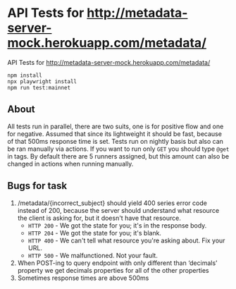 # API Tests for http://metadata-server-mock.herokuapp.com/metadata/

API Tests for http://metadata-server-mock.herokuapp.com/metadata/

```
npm install
npx playwright install
npm run test:mainnet
```
## About

All tests run in parallel, there are two suits, one is for positive flow and one for negative.
Assumed that since its lightweight it should be fast, because of that 500ms response time is set.
Tests run on nightly basis but also can be ran manually via actions. If you want to run only `GET` you should type `@get` in tags.
By default there are 5 runners assigned, but this amount can also be changed in actions when running manually.

## Bugs for task

1. /metadata/{incorrect_subject} should yield 400 series error code instead of 200, because the server should understand what resource the client is asking for, but it doesn't have that resource.
    - `HTTP 200` - We got the state for you; it's in the response body.
    - `HTTP 204` - We got the state for you; it's blank.
    - `HTTP 400` - We can't tell what resource you're asking about. Fix your URL.
    - `HTTP 500` - We malfunctioned. Not your fault.
2. When POST-ing to query endpoint with only different than ‘decimals’ property we get decimals properties for all of the other properties
3. Sometimes response times are above 500ms